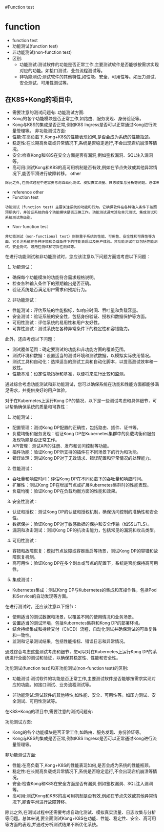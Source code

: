 #Function test
# function
- function test
- 功能测试(function test)
- 非功能测试(non-function test)
- 区别:
	- 功能测试:测试软件的功能是否正常工作,主要测试软件是否能够按需求实现对应的功能。如接口测试、业务流程测试等。
	- 非功能测试:测试软件的其他特性,如性能、安全、可用性等。如压力测试、安全测试、可用性测试等。

## 在K8S+Kong的项目中,
- 需要注意的测试问题有:
功能测试方面:
- Kong的各个功能模块是否正常工作,如路由、服务发现、身份验证等。
- Kong与K8S的集成是否正常,例如K8S Ingress是否可以正常通过Kong进行流量管理等。
非功能测试方面:
- 性能:在高负载下,Kong+K8S的性能表现如何,是否会成为系统的性能瓶颈。
- 稳定性:在长期高负载或异常情况下,系统是否稳定运行,不会出现宕机崩溃等情况。
- 安全:检查Kong和K8S在安全方面是否有漏洞,例如鉴权漏洞、SQL注入漏洞等。
- 高可用:测试Kong和K8S的高可用机制是否有效,例如在节点失效或其他异常情况下,能否平滑进行故障转移。
other 
```bash
除此之外,在测试过程中还需要考虑自动化测试、模拟真实流量、日志收集与分析等问题。总体来说,要全面测试Kong+K8S在功能、性能、稳定性、安全、高可用等方面的表现,并通过分析测试结果不断优化系统。"non-functional test"（非功能测试）是两个常见的测试类型，它们有不同的重点和目标。
```

- reference other
- Function test
```
功能测试（function test）主要关注系统的功能和行为。它确保软件在各种输入条件下按照预期执行，并验证系统的各个功能模块是否正确工作。功能测试通常涉及单元测试、集成测试和系统测试等级别。
```
- Non-function test
```
非功能测试（non-functional test）则侧重于系统的性能、可用性、安全性和可靠性等方面。它关注系统在各种环境和负载条件下的性能表现以及用户体验。非功能测试可以包括性能测试、安全测试、可用性测试和可靠性测试等。
```
在进行功能测试和非功能测试时，您应该注意以下问题方面或考虑以下问题：

1. 功能测试：
- 确保每个功能模块的功能符合需求规格说明。
- 检查各种输入条件下的预期输出是否正确。
- 验证系统是否满足用户需求和预期行为。

2. 非功能测试：
- 性能测试：评估系统的性能指标，如响应时间、吞吐量和负载容量。
- 安全测试：验证系统的安全性，包括身份验证、授权和数据保护等方面。
- 可用性测试：评估系统的易用性和用户友好性。
- 可靠性测试：测试系统在各种异常条件下的稳定性和容错能力。

此外，还应考虑以下问题：
- 测试覆盖范围：确定要测试的功能和非功能方面的覆盖范围。
- 测试环境和数据：设置适当的测试环境和测试数据，以模拟实际使用情况。
- 测试工具和自动化：选择适当的测试工具和自动化脚本，以提高测试效率和一致性。
- 性能基准：设定性能指标和基准，以便将来进行比较和监测。

通过综合考虑功能测试和非功能测试，您可以确保系统在功能和性能方面都能够满足需求，并提供良好的用户体验。

对于在Kubernetes上运行Kong DP的情况，以下是一些测试考虑和具体细节，可以帮助确保系统的质量和可靠性：

1. 功能测试：
- 配置管理：测试Kong DP配置的正确性，包括路由、插件、证书等。
- 负载均衡和服务发现：验证Kong DP在Kubernetes集群中的负载均衡和服务发现功能是否正常工作。
- API管理：测试API的注册、发布和访问控制等功能。
- 插件功能：验证Kong DP所支持的插件在不同场景下的行为和功能。
- 错误处理：测试Kong DP对于无效请求、错误配置和异常情况的处理能力。

2. 性能测试：
- 吞吐量和响应时间：评估Kong DP在不同负载下的吞吐量和响应时间。
- 扩展性：测试Kong DP在增加节点或扩展Kubernetes集群时的性能表现。
- 负载均衡：验证Kong DP在负载均衡方面的性能和效果。

3. 安全性测试：
- 认证和授权：测试Kong DP的认证和授权机制，确保访问控制的准确性和安全性。
- 数据保护：验证Kong DP对于敏感数据的保护和安全传输（如SSL/TLS）。
- 漏洞和攻击测试：测试Kong DP的抗攻击能力，包括常见的漏洞和攻击类型。

4. 可用性测试：
- 容错和故障恢复：模拟节点故障或容器重启等场景，测试Kong DP的容错和故障恢复机制。
- 高可用性：验证Kong DP在多个副本或节点的配置下，系统是否能保持高可用性。

5. 集成测试：
- Kubernetes集成：测试Kong DP与Kubernetes的集成和互操作性，包括Pod和Service的自动发现等方面。

在进行测试时，还应该注意以下细节：
- 使用适当的测试数据和场景，以覆盖不同的使用情况和业务场景。
- 设置适当的测试环境，包括Kubernetes集群和Kong DP的部署环境。
- 结合持续集成和持续交付（CI/CD）流程，自动化测试并确保测试的可重复性和一致性。
- 监测和记录测试结果，包括性能指标、错误日志和异常情况。

通过综合考虑这些测试考虑和细节，您可以对在Kubernetes上运行Kong DP的系统进行全面的测试和验证，以确保其稳定性、性能和安全性。

功能测试(function test)和非功能测试(non-function test)的区别:

- 功能测试:测试软件的功能是否正常工作,主要测试软件是否能够按需求实现对应的功能。如接口测试、业务流程测试等。

- 非功能测试:测试软件的其他特性,如性能、安全、可用性等。如压力测试、安全测试、可用性测试等。

在K8S+Kong的项目中,需要注意的测试问题有:

功能测试方面:

- Kong的各个功能模块是否正常工作,如路由、服务发现、身份验证等。
- Kong与K8S的集成是否正常,例如K8S Ingress是否可以正常通过Kong进行流量管理等。

非功能测试方面:

- 性能:在高负载下,Kong+K8S的性能表现如何,是否会成为系统的性能瓶颈。
- 稳定性:在长期高负载或异常情况下,系统是否稳定运行,不会出现宕机崩溃等情况。
- 安全:检查Kong和K8S在安全方面是否有漏洞,例如鉴权漏洞、SQL注入漏洞等。
- 高可用:测试Kong和K8S的高可用机制是否有效,例如在节点失效或其他异常情况下,能否平滑进行故障转移。

除此之外,在测试过程中还需要考虑自动化测试、模拟真实流量、日志收集与分析等问题。总体来说,要全面测试Kong+K8S在功能、性能、稳定性、安全、高可用等方面的表现,并通过分析测试结果不断优化系统。